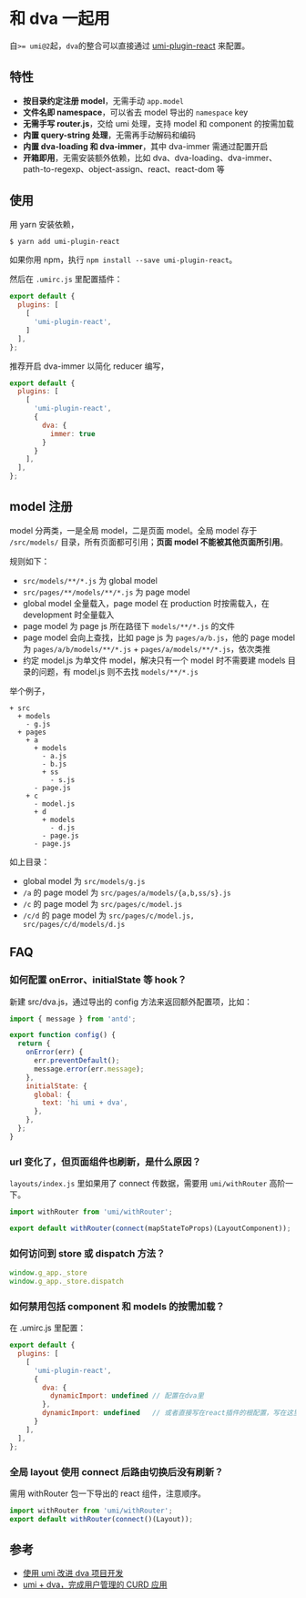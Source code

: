 # 和 dva 一起用

自`>= umi@2`起，`dva`的整合可以直接通过 [umi-plugin-react](https://github.com/umijs/umi/tree/master/packages/umi-plugin-react) 来配置。

## 特性

* **按目录约定注册 model**，无需手动 `app.model`
* **文件名即 namespace**，可以省去 model 导出的 `namespace` key
* **无需手写 router.js**，交给 umi 处理，支持 model 和 component 的按需加载
* **内置 query-string 处理**，无需再手动解码和编码
* **内置 dva-loading 和 dva-immer**，其中 dva-immer 需通过配置开启
* **开箱即用**，无需安装额外依赖，比如 dva、dva-loading、dva-immer、path-to-regexp、object-assign、react、react-dom 等

## 使用

用 yarn 安装依赖，

```bash
$ yarn add umi-plugin-react
```

如果你用 npm，执行 `npm install --save umi-plugin-react`。

然后在 `.umirc.js` 里配置插件：

```js
export default {
  plugins: [
    [
      'umi-plugin-react',
    ]
  ],
};
```

推荐开启 dva-immer 以简化 reducer 编写，

```js
export default {
  plugins: [
    [
      'umi-plugin-react',
      {
        dva: {
          immer: true
        }
      }
    ],
  ],
};
```

## model 注册

model 分两类，一是全局 model，二是页面 model。全局 model 存于 `/src/models/` 目录，所有页面都可引用；**页面 model 不能被其他页面所引用**。  

规则如下：

* `src/models/**/*.js` 为 global model
* `src/pages/**/models/**/*.js` 为 page model
* global model 全量载入，page model 在 production 时按需载入，在 development 时全量载入
* page model 为 page js 所在路径下 `models/**/*.js` 的文件
* page model 会向上查找，比如 page js 为 `pages/a/b.js`，他的 page model 为 `pages/a/b/models/**/*.js` + `pages/a/models/**/*.js`，依次类推
* 约定 model.js 为单文件 model，解决只有一个 model 时不需要建 models 目录的问题，有 model.js 则不去找 `models/**/*.js`

举个例子，

```
+ src
  + models
    - g.js
  + pages
    + a
      + models
        - a.js
        - b.js
        + ss
          - s.js
      - page.js
    + c
      - model.js
      + d
        + models
          - d.js
        - page.js
      - page.js
```

如上目录：

* global model 为 `src/models/g.js`
* `/a` 的 page model 为 `src/pages/a/models/{a,b,ss/s}.js`
* `/c` 的 page model 为 `src/pages/c/model.js`
* `/c/d` 的 page model 为 `src/pages/c/model.js, src/pages/c/d/models/d.js`

## FAQ

### 如何配置 onError、initialState 等 hook？

新建 src/dva.js，通过导出的 config 方法来返回额外配置项，比如：

```js
import { message } from 'antd';

export function config() {
  return {
    onError(err) {
      err.preventDefault();
      message.error(err.message);
    },
    initialState: {
      global: {
        text: 'hi umi + dva',
      },
    },
  };
}
```

### url 变化了，但页面组件也刷新，是什么原因？

`layouts/index.js` 里如果用了 connect 传数据，需要用 `umi/withRouter` 高阶一下。

```js
import withRouter from 'umi/withRouter';

export default withRouter(connect(mapStateToProps)(LayoutComponent));
```

### 如何访问到 store 或 dispatch 方法？

```js
window.g_app._store
window.g_app._store.dispatch
```

### 如何禁用包括 component 和 models 的按需加载？

在 .umirc.js 里配置：

```js
export default {
  plugins: [
    [
      'umi-plugin-react',
      {
        dva: {
          dynamicImport: undefined // 配置在dva里
        },
        dynamicImport: undefined   // 或者直接写在react插件的根配置，写在这里也会被继承到上面的dva配置里
      }
    ],
  ],
};
```

### 全局 layout 使用 connect 后路由切换后没有刷新？

需用 withRouter 包一下导出的 react 组件，注意顺序。

```js
import withRouter from 'umi/withRouter';
export default withRouter(connect()(Layout));
```

## 参考

* [使用 umi 改进 dva 项目开发](https://github.com/sorrycc/blog/issues/66)
* [umi + dva，完成用户管理的 CURD 应用](https://github.com/sorrycc/blog/issues/62)
